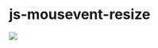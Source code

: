 # js-mousevent-resize


<p aling="center">
  <img src="https://user-images.githubusercontent.com/111720411/204200953-8305692d-ec20-46c4-8de9-3562cabbd774.gif">
  </p>

